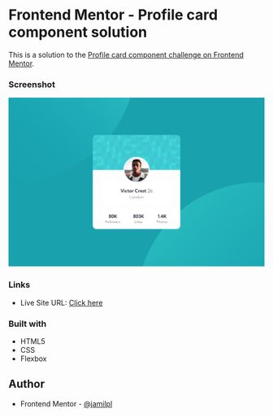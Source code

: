 # Frontend Mentor - Profile card component solution

This is a solution to the [Profile card component challenge on Frontend Mentor](https://www.frontendmentor.io/challenges/profile-card-component-cfArpWshJ).

### Screenshot

![](./design/final-solution.jpg)

### Links

- Live Site URL: [Click here](https://jamilpl.github.io/profile-card-component/)

### Built with

- HTML5
- CSS
- Flexbox

## Author

- Frontend Mentor - [@jamilpl](https://www.frontendmentor.io/profile/jamilpl)
